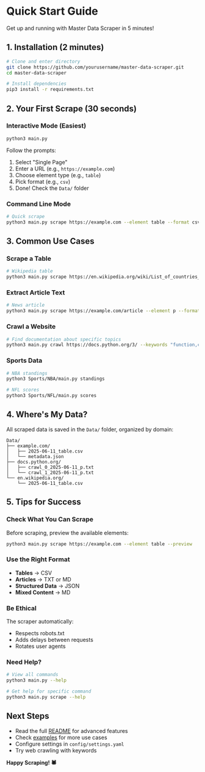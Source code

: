 # Quick Start Guide

Get up and running with Master Data Scraper in 5 minutes!

## 1. Installation (2 minutes)

```bash
# Clone and enter directory
git clone https://github.com/yourusername/master-data-scraper.git
cd master-data-scraper

# Install dependencies
pip3 install -r requirements.txt
```

## 2. Your First Scrape (30 seconds)

### Interactive Mode (Easiest)

```bash
python3 main.py
```

Follow the prompts:
1. Select "Single Page" 
2. Enter a URL (e.g., `https://example.com`)
3. Choose element type (e.g., `table`)
4. Pick format (e.g., `csv`)
5. Done! Check the `Data/` folder

### Command Line Mode

```bash
# Quick scrape
python3 main.py scrape https://example.com --element table --format csv
```

## 3. Common Use Cases

### Scrape a Table

```bash
# Wikipedia table
python3 main.py scrape https://en.wikipedia.org/wiki/List_of_countries_by_GDP --element table --format csv
```

### Extract Article Text

```bash
# News article
python3 main.py scrape https://example.com/article --element p --format txt
```

### Crawl a Website

```bash
# Find documentation about specific topics
python3 main.py crawl https://docs.python.org/3/ --keywords "function,class" --element p
```

### Sports Data

```bash
# NBA standings
python3 Sports/NBA/main.py standings

# NFL scores
python3 Sports/NFL/main.py scores
```

## 4. Where's My Data?

All scraped data is saved in the `Data/` folder, organized by domain:

```
Data/
├── example.com/
│   ├── 2025-06-11_table.csv
│   └── metadata.json
├── docs.python.org/
│   ├── crawl_0_2025-06-11_p.txt
│   └── crawl_1_2025-06-11_p.txt
└── en.wikipedia.org/
    └── 2025-06-11_table.csv
```

## 5. Tips for Success

### Check What You Can Scrape

Before scraping, preview the available elements:

```bash
python3 main.py scrape https://example.com --element table --preview
```

### Use the Right Format

- **Tables** → CSV
- **Articles** → TXT or MD
- **Structured Data** → JSON
- **Mixed Content** → MD

### Be Ethical

The scraper automatically:
- Respects robots.txt
- Adds delays between requests
- Rotates user agents

### Need Help?

```bash
# View all commands
python3 main.py --help

# Get help for specific command
python3 main.py scrape --help
```

## Next Steps

- Read the full [README](../README.md) for advanced features
- Check [examples](EXAMPLES.md) for more use cases
- Configure settings in `config/settings.yaml`
- Try web crawling with keywords

**Happy Scraping! 🕷️**